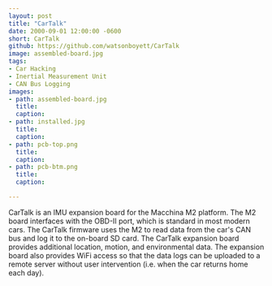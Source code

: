 ```yaml
---
layout: post
title: "CarTalk"
date: 2000-09-01 12:00:00 -0600
short: CarTalk
github: https://github.com/watsonboyett/CarTalk
image: assembled-board.jpg
tags:
- Car Hacking
- Inertial Measurement Unit
- CAN Bus Logging
images:
- path: assembled-board.jpg
  title: 
  caption:
- path: installed.jpg
  title: 
  caption: 
- path: pcb-top.png
  title: 
  caption: 
- path: pcb-btm.png
  title: 
  caption: 

---
```


CarTalk is an IMU expansion board for the Macchina M2 platform. The M2 board interfaces with the OBD-II port, which is standard in most modern cars. The CarTalk firmware uses the M2 to read data from the car's CAN bus and log it to the on-board SD card. The CarTalk expansion board provides additional location, motion, and environmental data. The expansion board also provides WiFi access so that the data logs can be uploaded to a remote server without user intervention (i.e. when the car returns home each day). 
